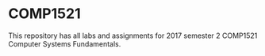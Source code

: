 # COMP1521
This repository has all labs and assignments for 2017 semester 2 COMP1521 Computer Systems Fundamentals.
